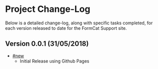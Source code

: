 # Project Change-Log

Below is a detailed change-log, along with specific tasks completed, for each
version released to date for the FormCat Support site.

## Version 0.0.1 (31/05/2018)

- [#new](#new)
  - Initial Release using Github Pages
